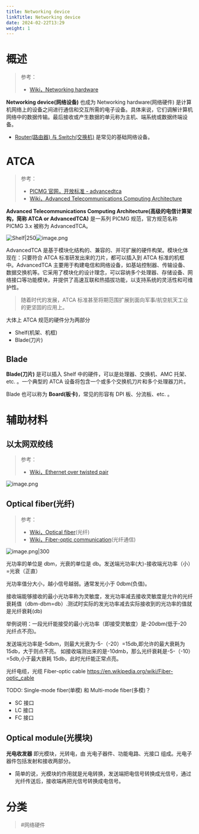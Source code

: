 ```yaml
---
title: Networking device
linkTitle: Networking device
date: 2024-02-22T13:29
weight: 1
---
```


# 概述

> 参考：
>
> - [Wiki，Networking hardware](https://en.wikipedia.org/wiki/Networking_hardware)

**Networking device(网络设备)** 也成为 Networking hardware(网络硬件) 是计算机网络上的设备之间进行通信和交互所需的电子设备。具体来说，它们调解计算机网络中的数据传输。最后接收或产生数据的单元称为主机、端系统或数据终端设备。

- [Router(路由器) 与 Switch(交换机)](/docs/4.数据通信/Networking%20device/Router%20And%20Switch.md) 是常见的基础网络设备。

# ATCA

> 参考：
> 
> - [PICMG 官网，开放标准 - advancedtca](https://www.picmg.org/openstandards/advancedtca/)
> - [Wiki，Advanced Telecommunications Computing Architecture](https://en.wikipedia.org/wiki/Advanced_Telecommunications_Computing_Architecture)

**Advanced Telecommunications Computing Architecture(高级的电信计算架构，简称 ATCA or AdvancedTCA)** 是一系列 PICMG 规范，官方规范名称 PICMG 3.x 被称为 AdvancedTCA。

![Shelf|250](https://notes-learning.oss-cn-beijing.aliyuncs.com/networking_device/202402281558843.png)![image.png](https://notes-learning.oss-cn-beijing.aliyuncs.com/networking_device/202402281531971.png)

AdvancedTCA 是基于模块化结构的、兼容的、并可扩展的硬件构架。模块化体现在：只要符合 ATCA 标准研发出来的刀片，都可以插入到 ATCA 标准的机框中。AdvancedTCA 主要用于构建电信和网络设备，如基站控制器、传输设备、数据交换机等。它采用了模块化的设计理念，可以容纳多个处理器、存储设备、网络接口等功能模块，并提供了高速互联和热插拔功能，以支持系统的灵活性和可维护性。

> 随着时代的发展，ATCA 标准甚至将期范围扩展到面向军事/航空航天工业的更坚固的应用上。

大体上 ATCA 规范的硬件分为两部分

- Shelf(机架、机框)
- Blade(刀片)

## Blade

**Blade(刀片)** 是可以插入 Shelf 中的硬件，可以是处理器、交换机、AMC 托架、etc. 。一个典型的 ATCA 设备将包含一个或多个交换机刀片和多个处理器刀片。

Blade 也可以称为 **Board(板卡)**，常见的形容有 DPI 板、分流板、etc. 。

# 辅助材料

## 以太网双绞线

> 参考：
> 
> - [Wiki，Ethernet over twisted pair](https://en.wikipedia.org/wiki/Ethernet_over_twisted_pair)

![image.png](https://notes-learning.oss-cn-beijing.aliyuncs.com/networking_device/202402271413818.png)

## Optical fiber(光纤)

> 参考：
>
> - [Wiki，Optical fiber](https://en.wikipedia.org/wiki/Optical_fiber)(光纤)
> - [Wiki，Fiber-optic communication](https://en.wikipedia.org/wiki/Fiber-optic_communication)(光纤通信)

![image.png|300](https://notes-learning.oss-cn-beijing.aliyuncs.com/networking_device/202402271411895.png)

光功率的单位是 dbm，光衰的单位是 db。发送端光功率(大)-接收端光功率（小）=光衰（正直）

光功率值分大小，越小信号越弱。通常发光小于 0dbm(负值)。

接收端能够接收的最小光功率称为灵敏度，发光功率减去接收灵敏度是允许的光纤衰耗值（dbm-dbm=db）.测试时实际的发光功率减去实际接收到的光功率的值就是光纤衰耗(db)

举例说明：一段光纤能接受的最小光功率（即接受灵敏度）是-20dbm(低于-20 光纤点不亮)。

发送端光功率是-5dbm，则最大光衰为-5-（-20）=15db,即允许的最大衰耗为 15db，大于则点不亮。 如接收端测出来的是-10dmb，那么光纤衰耗是-5-（-10）=5db,小于最大衰耗 15db，此时光纤能正常点亮。

光纤电缆，光缆 Fiber-optic cable https://en.wikipedia.org/wiki/Fiber-optic_cable

TODO: Single-mode fiber(单模) 和 Multi-mode fiber(多模)？

- SC 接口
- LC 接口
- FC 接口

## Optical module(光模块)

**光电收发器** 即光模块，光转电，由 光电子器件、功能电路、光接口 组成。光电子器件包括发射和接收两部分。

- 简单的说，光模块的作用就是光电转换，发送端把电信号转换成光信号，通过光纤传送后，接收端再把光信号转换成电信号。

# 分类

> #网络硬件